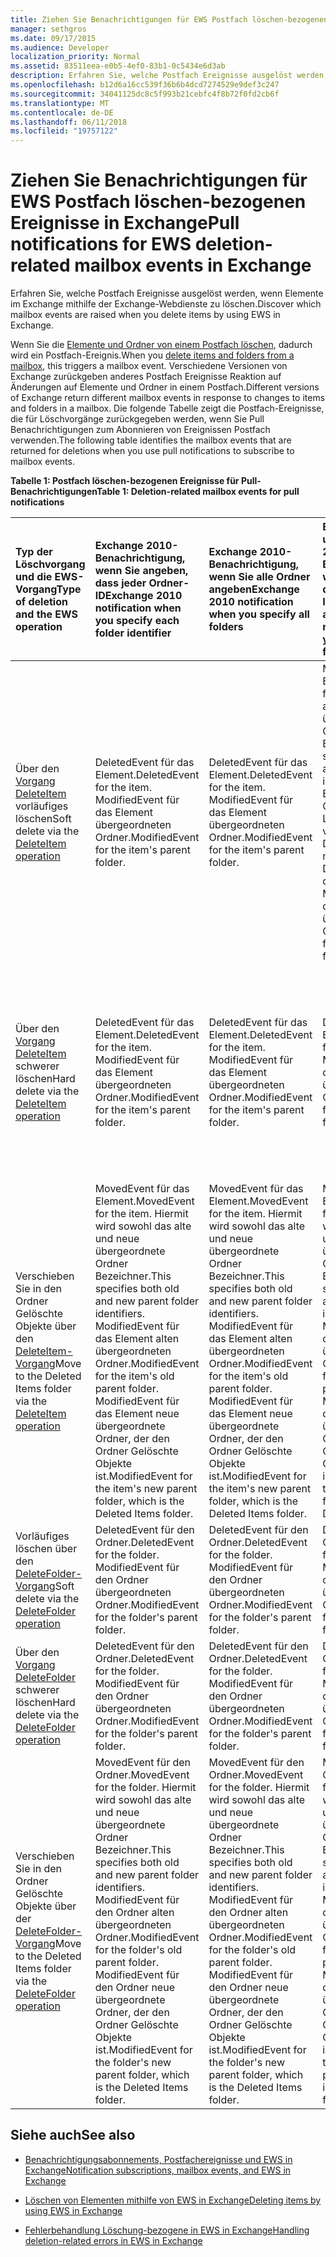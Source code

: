 ```yaml
---
title: Ziehen Sie Benachrichtigungen für EWS Postfach löschen-bezogenen Ereignisse in Exchange
manager: sethgros
ms.date: 09/17/2015
ms.audience: Developer
localization_priority: Normal
ms.assetid: 83511eea-e0b5-4ef0-83b1-0c5434e6d3ab
description: Erfahren Sie, welche Postfach Ereignisse ausgelöst werden, wenn Elemente im Exchange mithilfe der Exchange-Webdienste zu löschen.
ms.openlocfilehash: b12d6a16cc539f36b6b4dcd7274529e9def3c247
ms.sourcegitcommit: 34041125dc8c5f993b21cebfc4f8b72f0fd2cb6f
ms.translationtype: MT
ms.contentlocale: de-DE
ms.lasthandoff: 06/11/2018
ms.locfileid: "19757122"
---
```

# <a name="pull-notifications-for-ews-deletion-related-mailbox-events-in-exchange"></a><span data-ttu-id="7da65-103">Ziehen Sie Benachrichtigungen für EWS Postfach löschen-bezogenen Ereignisse in Exchange</span><span class="sxs-lookup"><span data-stu-id="7da65-103">Pull notifications for EWS deletion-related mailbox events in Exchange</span></span>

<span data-ttu-id="7da65-104">Erfahren Sie, welche Postfach Ereignisse ausgelöst werden, wenn Elemente im Exchange mithilfe der Exchange-Webdienste zu löschen.</span><span class="sxs-lookup"><span data-stu-id="7da65-104">Discover which mailbox events are raised when you delete items by using EWS in Exchange.</span></span>
  
<span data-ttu-id="7da65-105">Wenn Sie die [Elemente und Ordner von einem Postfach löschen](deleting-items-by-using-ews-in-exchange.md), dadurch wird ein Postfach-Ereignis.</span><span class="sxs-lookup"><span data-stu-id="7da65-105">When you [delete items and folders from a mailbox](deleting-items-by-using-ews-in-exchange.md), this triggers a mailbox event.</span></span> <span data-ttu-id="7da65-106">Verschiedene Versionen von Exchange zurückgeben anderes Postfach Ereignisse Reaktion auf Änderungen auf Elemente und Ordner in einem Postfach.</span><span class="sxs-lookup"><span data-stu-id="7da65-106">Different versions of Exchange return different mailbox events in response to changes to items and folders in a mailbox.</span></span> <span data-ttu-id="7da65-107">Die folgende Tabelle zeigt die Postfach-Ereignisse, die für Löschvorgänge zurückgegeben werden, wenn Sie Pull Benachrichtigungen zum Abonnieren von Ereignissen Postfach verwenden.</span><span class="sxs-lookup"><span data-stu-id="7da65-107">The following table identifies the mailbox events that are returned for deletions when you use pull notifications to subscribe to mailbox events.</span></span> 
  
<span data-ttu-id="7da65-108">**Tabelle 1: Postfach löschen-bezogenen Ereignisse für Pull-Benachrichtigungen**</span><span class="sxs-lookup"><span data-stu-id="7da65-108">**Table 1: Deletion-related mailbox events for pull notifications**</span></span>

|<span data-ttu-id="7da65-109">**Typ der Löschvorgang und die EWS-Vorgang**</span><span class="sxs-lookup"><span data-stu-id="7da65-109">**Type of deletion and the EWS operation**</span></span>|<span data-ttu-id="7da65-110">**Exchange 2010-Benachrichtigung, wenn Sie angeben, dass jeder Ordner-ID**</span><span class="sxs-lookup"><span data-stu-id="7da65-110">**Exchange 2010 notification when you specify each folder identifier**</span></span>|<span data-ttu-id="7da65-111">**Exchange 2010-Benachrichtigung, wenn Sie alle Ordner angeben**</span><span class="sxs-lookup"><span data-stu-id="7da65-111">**Exchange 2010 notification when you specify all folders**</span></span>|<span data-ttu-id="7da65-112">**Exchange Online und Exchange 2013-Benachrichtigung, wenn Sie angeben, dass jeder Ordner-ID**</span><span class="sxs-lookup"><span data-stu-id="7da65-112">**Exchange Online and Exchange 2013 notification when you specify each folder identifier**</span></span>|<span data-ttu-id="7da65-113">**Exchange Online und Exchange 2013, wenn Sie alle Ordner angeben**</span><span class="sxs-lookup"><span data-stu-id="7da65-113">**Exchange Online and Exchange 2013 when you specify all folders**</span></span>|
|:-----|:-----|:-----|:-----|:-----|
|<span data-ttu-id="7da65-114">Über den [Vorgang DeleteItem](http://msdn.microsoft.com/library/3e26c416-fa12-476e-bfd2-5c1f4bb7b348%28Office.15%29.aspx) vorläufiges löschen</span><span class="sxs-lookup"><span data-stu-id="7da65-114">Soft delete via the [DeleteItem operation](http://msdn.microsoft.com/library/3e26c416-fa12-476e-bfd2-5c1f4bb7b348%28Office.15%29.aspx)</span></span> <br/> |<span data-ttu-id="7da65-115">DeletedEvent für das Element.</span><span class="sxs-lookup"><span data-stu-id="7da65-115">DeletedEvent for the item.</span></span>  <br/> <span data-ttu-id="7da65-116">ModifiedEvent für das Element übergeordneten Ordner.</span><span class="sxs-lookup"><span data-stu-id="7da65-116">ModifiedEvent for the item's parent folder.</span></span>  <br/> |<span data-ttu-id="7da65-117">DeletedEvent für das Element.</span><span class="sxs-lookup"><span data-stu-id="7da65-117">DeletedEvent for the item.</span></span>  <br/> <span data-ttu-id="7da65-118">ModifiedEvent für das Element übergeordneten Ordner.</span><span class="sxs-lookup"><span data-stu-id="7da65-118">ModifiedEvent for the item's parent folder.</span></span>  <br/> |<span data-ttu-id="7da65-119">MovedEvent für das Element.</span><span class="sxs-lookup"><span data-stu-id="7da65-119">MovedEvent for the item.</span></span> <span data-ttu-id="7da65-120">Dies gibt an, die alte und neue übergeordnete Ordner Bezeichner.</span><span class="sxs-lookup"><span data-stu-id="7da65-120">This specifies both the old and new parent folder identifiers.</span></span> <span data-ttu-id="7da65-121">Das Element wird in den Ordner Löschvorgänge verschoben die Dumpster.</span><span class="sxs-lookup"><span data-stu-id="7da65-121">The item is moved to the Deletions folder in the dumpster.</span></span>  <br/> <span data-ttu-id="7da65-122">ModifiedEvent für das Element übergeordneten Ordner.</span><span class="sxs-lookup"><span data-stu-id="7da65-122">ModifiedEvent for the item's parent folder.</span></span>  <br/> |<span data-ttu-id="7da65-123">DeletedEvent für das Element.</span><span class="sxs-lookup"><span data-stu-id="7da65-123">DeletedEvent for the item.</span></span>  <br/> <span data-ttu-id="7da65-124">DeletedEvent für das Element aus dem Standardordner Suche alle Artikel.</span><span class="sxs-lookup"><span data-stu-id="7da65-124">DeletedEvent for the item from the AllItems default search folder.</span></span>  <br/> <span data-ttu-id="7da65-125">ModifiedEvent für das Element übergeordneten Ordner.</span><span class="sxs-lookup"><span data-stu-id="7da65-125">ModifiedEvent for the item's parent folder.</span></span>  <br/> |
|<span data-ttu-id="7da65-126">Über den [Vorgang DeleteItem](http://msdn.microsoft.com/library/3e26c416-fa12-476e-bfd2-5c1f4bb7b348%28Office.15%29.aspx) schwerer löschen</span><span class="sxs-lookup"><span data-stu-id="7da65-126">Hard delete via the [DeleteItem operation](http://msdn.microsoft.com/library/3e26c416-fa12-476e-bfd2-5c1f4bb7b348%28Office.15%29.aspx)</span></span> <br/> |<span data-ttu-id="7da65-127">DeletedEvent für das Element.</span><span class="sxs-lookup"><span data-stu-id="7da65-127">DeletedEvent for the item.</span></span>  <br/> <span data-ttu-id="7da65-128">ModifiedEvent für das Element übergeordneten Ordner.</span><span class="sxs-lookup"><span data-stu-id="7da65-128">ModifiedEvent for the item's parent folder.</span></span>  <br/> |<span data-ttu-id="7da65-129">DeletedEvent für das Element.</span><span class="sxs-lookup"><span data-stu-id="7da65-129">DeletedEvent for the item.</span></span>  <br/> <span data-ttu-id="7da65-130">ModifiedEvent für das Element übergeordneten Ordner.</span><span class="sxs-lookup"><span data-stu-id="7da65-130">ModifiedEvent for the item's parent folder.</span></span>  <br/> |<span data-ttu-id="7da65-131">DeletedEvent für das Element.</span><span class="sxs-lookup"><span data-stu-id="7da65-131">DeletedEvent for the item.</span></span>  <br/> <span data-ttu-id="7da65-132">ModifiedEvent für das Element übergeordneten Ordner.</span><span class="sxs-lookup"><span data-stu-id="7da65-132">ModifiedEvent for the item's parent folder.</span></span>  <br/> |<span data-ttu-id="7da65-133">DeletedEvent für das Element.</span><span class="sxs-lookup"><span data-stu-id="7da65-133">DeletedEvent for the item.</span></span>  <br/> <span data-ttu-id="7da65-134">DeletedEvent für das Element aus dem Standardordner Suche alle Artikel.</span><span class="sxs-lookup"><span data-stu-id="7da65-134">DeletedEvent for the item from the AllItems default search folder.</span></span>  <br/> <span data-ttu-id="7da65-135">ModifiedEvent für das Element übergeordneten Ordner.</span><span class="sxs-lookup"><span data-stu-id="7da65-135">ModifiedEvent for the item's parent folder.</span></span>  <br/> |
|<span data-ttu-id="7da65-136">Verschieben Sie in den Ordner Gelöschte Objekte über den [DeleteItem-Vorgang](http://msdn.microsoft.com/library/3e26c416-fa12-476e-bfd2-5c1f4bb7b348%28Office.15%29.aspx)</span><span class="sxs-lookup"><span data-stu-id="7da65-136">Move to the Deleted Items folder via the [DeleteItem operation](http://msdn.microsoft.com/library/3e26c416-fa12-476e-bfd2-5c1f4bb7b348%28Office.15%29.aspx)</span></span> <br/> |<span data-ttu-id="7da65-137">MovedEvent für das Element.</span><span class="sxs-lookup"><span data-stu-id="7da65-137">MovedEvent for the item.</span></span> <span data-ttu-id="7da65-138">Hiermit wird sowohl das alte und neue übergeordnete Ordner Bezeichner.</span><span class="sxs-lookup"><span data-stu-id="7da65-138">This specifies both old and new parent folder identifiers.</span></span>  <br/> <span data-ttu-id="7da65-139">ModifiedEvent für das Element alten übergeordneten Ordner.</span><span class="sxs-lookup"><span data-stu-id="7da65-139">ModifiedEvent for the item's old parent folder.</span></span>  <br/> <span data-ttu-id="7da65-140">ModifiedEvent für das Element neue übergeordnete Ordner, der den Ordner Gelöschte Objekte ist.</span><span class="sxs-lookup"><span data-stu-id="7da65-140">ModifiedEvent for the item's new parent folder, which is the Deleted Items folder.</span></span>  <br/> |<span data-ttu-id="7da65-141">MovedEvent für das Element.</span><span class="sxs-lookup"><span data-stu-id="7da65-141">MovedEvent for the item.</span></span> <span data-ttu-id="7da65-142">Hiermit wird sowohl das alte und neue übergeordnete Ordner Bezeichner.</span><span class="sxs-lookup"><span data-stu-id="7da65-142">This specifies both old and new parent folder identifiers.</span></span>  <br/> <span data-ttu-id="7da65-143">ModifiedEvent für das Element alten übergeordneten Ordner.</span><span class="sxs-lookup"><span data-stu-id="7da65-143">ModifiedEvent for the item's old parent folder.</span></span>  <br/> <span data-ttu-id="7da65-144">ModifiedEvent für das Element neue übergeordnete Ordner, der den Ordner Gelöschte Objekte ist.</span><span class="sxs-lookup"><span data-stu-id="7da65-144">ModifiedEvent for the item's new parent folder, which is the Deleted Items folder.</span></span>  <br/> |<span data-ttu-id="7da65-145">MovedEvent für das Element.</span><span class="sxs-lookup"><span data-stu-id="7da65-145">MovedEvent for the item.</span></span> <span data-ttu-id="7da65-146">Hiermit wird sowohl das alte und neue übergeordnete Ordner Bezeichner.</span><span class="sxs-lookup"><span data-stu-id="7da65-146">This specifies both old and new parent folder identifiers.</span></span>  <br/> <span data-ttu-id="7da65-147">ModifiedEvent für das Element alten übergeordneten Ordner.</span><span class="sxs-lookup"><span data-stu-id="7da65-147">ModifiedEvent for the item's old parent folder.</span></span>  <br/> <span data-ttu-id="7da65-148">ModifiedEvent für das Element neue übergeordnete Ordner, der den Ordner Gelöschte Objekte ist.</span><span class="sxs-lookup"><span data-stu-id="7da65-148">ModifiedEvent for the item's new parent folder, which is the Deleted Items folder.</span></span>  <br/> |<span data-ttu-id="7da65-149">DeletedEvent aus dem Standardordner Suche alle Artikel.</span><span class="sxs-lookup"><span data-stu-id="7da65-149">DeletedEvent from the AllItems default search folder.</span></span>  <br/> <span data-ttu-id="7da65-150">CreatedEvent für das Element im Ordner alle Artikel.</span><span class="sxs-lookup"><span data-stu-id="7da65-150">CreatedEvent for the item in the AllItems folder.</span></span>  <br/> <span data-ttu-id="7da65-151">ModifiedEvent für das Element ursprünglichen übergeordneten Ordner.</span><span class="sxs-lookup"><span data-stu-id="7da65-151">ModifiedEvent for the item's original parent folder.</span></span>  <br/> <span data-ttu-id="7da65-152">ModifiedEvent für den Ordner Gelöschte Objekte.</span><span class="sxs-lookup"><span data-stu-id="7da65-152">ModifiedEvent for the Deleted Items folder.</span></span>  <br/> |
|<span data-ttu-id="7da65-153">Vorläufiges löschen über den [DeleteFolder-Vorgang](http://msdn.microsoft.com/library/b0f92682-4895-4bcf-a4a1-e4c2e8403979%28Office.15%29.aspx)</span><span class="sxs-lookup"><span data-stu-id="7da65-153">Soft delete via the [DeleteFolder operation](http://msdn.microsoft.com/library/b0f92682-4895-4bcf-a4a1-e4c2e8403979%28Office.15%29.aspx)</span></span> <br/> |<span data-ttu-id="7da65-154">DeletedEvent für den Ordner.</span><span class="sxs-lookup"><span data-stu-id="7da65-154">DeletedEvent for the folder.</span></span>  <br/> <span data-ttu-id="7da65-155">ModifiedEvent für den Ordner übergeordneten Ordner.</span><span class="sxs-lookup"><span data-stu-id="7da65-155">ModifiedEvent for the folder's parent folder.</span></span>  <br/> |<span data-ttu-id="7da65-156">DeletedEvent für den Ordner.</span><span class="sxs-lookup"><span data-stu-id="7da65-156">DeletedEvent for the folder.</span></span>  <br/> <span data-ttu-id="7da65-157">ModifiedEvent für den Ordner übergeordneten Ordner.</span><span class="sxs-lookup"><span data-stu-id="7da65-157">ModifiedEvent for the folder's parent folder.</span></span>  <br/> |<span data-ttu-id="7da65-158">DeletedEvent für den Ordner.</span><span class="sxs-lookup"><span data-stu-id="7da65-158">DeletedEvent for the folder.</span></span>  <br/> <span data-ttu-id="7da65-159">ModifiedEvent für den Ordner übergeordneten Ordner.</span><span class="sxs-lookup"><span data-stu-id="7da65-159">ModifiedEvent for the folder's parent folder.</span></span>  <br/> |<span data-ttu-id="7da65-160">DeletedEvent für den Ordner.</span><span class="sxs-lookup"><span data-stu-id="7da65-160">DeletedEvent for the folder.</span></span>  <br/> <span data-ttu-id="7da65-161">ModifiedEvent für den Ordner übergeordneten Ordner.</span><span class="sxs-lookup"><span data-stu-id="7da65-161">ModifiedEvent for the folder's parent folder.</span></span>  <br/> |
|<span data-ttu-id="7da65-162">Über den [Vorgang DeleteFolder](http://msdn.microsoft.com/library/b0f92682-4895-4bcf-a4a1-e4c2e8403979%28Office.15%29.aspx) schwerer löschen</span><span class="sxs-lookup"><span data-stu-id="7da65-162">Hard delete via the [DeleteFolder operation](http://msdn.microsoft.com/library/b0f92682-4895-4bcf-a4a1-e4c2e8403979%28Office.15%29.aspx)</span></span> <br/> |<span data-ttu-id="7da65-163">DeletedEvent für den Ordner.</span><span class="sxs-lookup"><span data-stu-id="7da65-163">DeletedEvent for the folder.</span></span>  <br/> <span data-ttu-id="7da65-164">ModifiedEvent für den Ordner übergeordneten Ordner.</span><span class="sxs-lookup"><span data-stu-id="7da65-164">ModifiedEvent for the folder's parent folder.</span></span>  <br/> |<span data-ttu-id="7da65-165">DeletedEvent für den Ordner.</span><span class="sxs-lookup"><span data-stu-id="7da65-165">DeletedEvent for the folder.</span></span>  <br/> <span data-ttu-id="7da65-166">ModifiedEvent für den Ordner übergeordneten Ordner.</span><span class="sxs-lookup"><span data-stu-id="7da65-166">ModifiedEvent for the folder's parent folder.</span></span>  <br/> |<span data-ttu-id="7da65-167">DeletedEvent für den Ordner.</span><span class="sxs-lookup"><span data-stu-id="7da65-167">DeletedEvent for the folder.</span></span>  <br/> <span data-ttu-id="7da65-168">ModifiedEvent für den Ordner übergeordneten Ordner.</span><span class="sxs-lookup"><span data-stu-id="7da65-168">ModifiedEvent for the folder's parent folder.</span></span>  <br/> |<span data-ttu-id="7da65-169">DeletedEvent für den Ordner.</span><span class="sxs-lookup"><span data-stu-id="7da65-169">DeletedEvent for the folder.</span></span>  <br/> <span data-ttu-id="7da65-170">ModifiedEvent für den Ordner übergeordneten Ordner.</span><span class="sxs-lookup"><span data-stu-id="7da65-170">ModifiedEvent for the folder's parent folder.</span></span>  <br/> |
|<span data-ttu-id="7da65-171">Verschieben Sie in den Ordner Gelöschte Objekte über der [DeleteFolder-Vorgang](http://msdn.microsoft.com/library/b0f92682-4895-4bcf-a4a1-e4c2e8403979%28Office.15%29.aspx)</span><span class="sxs-lookup"><span data-stu-id="7da65-171">Move to the Deleted Items folder via the [DeleteFolder operation](http://msdn.microsoft.com/library/b0f92682-4895-4bcf-a4a1-e4c2e8403979%28Office.15%29.aspx)</span></span> <br/> |<span data-ttu-id="7da65-172">MovedEvent für den Ordner.</span><span class="sxs-lookup"><span data-stu-id="7da65-172">MovedEvent for the folder.</span></span> <span data-ttu-id="7da65-173">Hiermit wird sowohl das alte und neue übergeordnete Ordner Bezeichner.</span><span class="sxs-lookup"><span data-stu-id="7da65-173">This specifies both old and new parent folder identifiers.</span></span>  <br/> <span data-ttu-id="7da65-174">ModifiedEvent für den Ordner alten übergeordneten Ordner.</span><span class="sxs-lookup"><span data-stu-id="7da65-174">ModifiedEvent for the folder's old parent folder.</span></span>  <br/> <span data-ttu-id="7da65-175">ModifiedEvent für den Ordner neue übergeordnete Ordner, der den Ordner Gelöschte Objekte ist.</span><span class="sxs-lookup"><span data-stu-id="7da65-175">ModifiedEvent for the folder's new parent folder, which is the Deleted Items folder.</span></span>  <br/> |<span data-ttu-id="7da65-176">MovedEvent für den Ordner.</span><span class="sxs-lookup"><span data-stu-id="7da65-176">MovedEvent for the folder.</span></span> <span data-ttu-id="7da65-177">Hiermit wird sowohl das alte und neue übergeordnete Ordner Bezeichner.</span><span class="sxs-lookup"><span data-stu-id="7da65-177">This specifies both old and new parent folder identifiers.</span></span>  <br/> <span data-ttu-id="7da65-178">ModifiedEvent für den Ordner alten übergeordneten Ordner.</span><span class="sxs-lookup"><span data-stu-id="7da65-178">ModifiedEvent for the folder's old parent folder.</span></span>  <br/> <span data-ttu-id="7da65-179">ModifiedEvent für den Ordner neue übergeordnete Ordner, der den Ordner Gelöschte Objekte ist.</span><span class="sxs-lookup"><span data-stu-id="7da65-179">ModifiedEvent for the folder's new parent folder, which is the Deleted Items folder.</span></span>  <br/> |<span data-ttu-id="7da65-180">MovedEvent für den Ordner.</span><span class="sxs-lookup"><span data-stu-id="7da65-180">MovedEvent for the folder.</span></span> <span data-ttu-id="7da65-181">Hiermit wird sowohl das alte und neue übergeordnete Ordner Bezeichner.</span><span class="sxs-lookup"><span data-stu-id="7da65-181">This specifies both old and new parent folder identifiers.</span></span>  <br/> <span data-ttu-id="7da65-182">ModifiedEvent für den Ordner alten übergeordneten Ordner.</span><span class="sxs-lookup"><span data-stu-id="7da65-182">ModifiedEvent for the folder's old parent folder.</span></span>  <br/> <span data-ttu-id="7da65-183">ModifiedEvent für den Ordner neue übergeordnete Ordner, der den Ordner Gelöschte Objekte ist.</span><span class="sxs-lookup"><span data-stu-id="7da65-183">ModifiedEvent for the folder's new parent folder, which is the Deleted Items folder.</span></span>  <br/> |<span data-ttu-id="7da65-184">ModifiedEvent für den Ordner alten übergeordneten Ordner.</span><span class="sxs-lookup"><span data-stu-id="7da65-184">ModifiedEvent for the folder's old parent folder.</span></span>  <br/> <span data-ttu-id="7da65-185">ModifiedEvent für den neuen übergeordneten Ordners, der den Ordner Gelöschte Objekte ist.</span><span class="sxs-lookup"><span data-stu-id="7da65-185">ModifiedEvent for the folder's new parent folder which is the Deleted Items folder.</span></span>  <br/> |
   
## <a name="see-also"></a><span data-ttu-id="7da65-186">Siehe auch</span><span class="sxs-lookup"><span data-stu-id="7da65-186">See also</span></span>


- [<span data-ttu-id="7da65-187">Benachrichtigungsabonnements, Postfachereignisse und EWS in Exchange</span><span class="sxs-lookup"><span data-stu-id="7da65-187">Notification subscriptions, mailbox events, and EWS in Exchange</span></span>](notification-subscriptions-mailbox-events-and-ews-in-exchange.md)
    
- [<span data-ttu-id="7da65-188">Löschen von Elementen mithilfe von EWS in Exchange</span><span class="sxs-lookup"><span data-stu-id="7da65-188">Deleting items by using EWS in Exchange</span></span>](deleting-items-by-using-ews-in-exchange.md)
    
- [<span data-ttu-id="7da65-189">Fehlerbehandlung Löschung-bezogene in EWS in Exchange</span><span class="sxs-lookup"><span data-stu-id="7da65-189">Handling deletion-related errors in EWS in Exchange</span></span>](handling-deletion-related-errors-in-ews-in-exchange.md)
    

